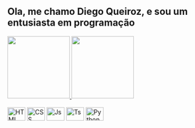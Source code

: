 ## Ola, me chamo Diego Queiroz, e sou um entusiasta em programação

<main style="">
    <div>
    <a href="https://github.com/Diegiwg">
        <img
            height="140em"
            src="https://github-readme-stats.vercel.app/api?username=diegiwg&show_icons=true&theme=dark&include_all_commits=true&count_private=true"
        />
        <img
            height="140em"
            src="https://github-readme-stats.vercel.app/api/top-langs/?username=diegiwg&layout=compact&langs_count=7&theme=dark"
        />
    </a>
</div>
<br />
<div>
    <img
        alt="HTML"
        height="30"
        width="40"
        src="https://cdn.jsdelivr.net/gh/devicons/devicon/icons/html5/html5-plain.svg"
    />
    <img
        alt="CSS"
        height="30"
        width="40"
        src="https://cdn.jsdelivr.net/gh/devicons/devicon/icons/css3/css3-plain.svg"
    />
    <img
        alt="Js"
        height="30"
        width="40"
        src="https://cdn.jsdelivr.net/gh/devicons/devicon/icons/javascript/javascript-plain.svg"
    />
    <img
        alt="Ts"
        height="30"
        width="40"
        src="https://cdn.jsdelivr.net/gh/devicons/devicon/icons/typescript/typescript-plain.svg"
    />
    <img
        alt="Python"
        height="30"
        width="40"
        src="https://cdn.jsdelivr.net/gh/devicons/devicon/icons/python/python-plain.svg"
    />
</div>
</main>
